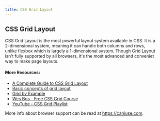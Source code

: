 ```yaml
---
title: CSS Grid Layout
---
```

## CSS Grid Layout
CSS Grid Layout is the most powerful layout system available in CSS.
It is a 2-dimensional system, meaning it can handle both columns and rows, unlike flexbox which is largely a 1-dimensional system.
Though Grid Layout isn't fully supported by all browsers, it's the most advanced and conveniet way to make page layouts.

#### More Resources:
- [A Complete Guide to CSS Grid Layout](http://chris.house/blog/a-complete-guide-css-grid-layout/)
- [Basic concepts of grid layout](https://developer.mozilla.org/en-US/docs/Web/CSS/CSS_Grid_Layout/Basic_Concepts_of_Grid_Layout)
- [Grid by Example](https://gridbyexample.com/)
- [Wes Bos - Free CSS Grid Course](https://cssgrid.io/)
- [YouTube - CSS Grid Playlist](https://www.youtube.com/watch?v=FEnRpy9Xfes&list=PLbSquHt1VCf1x_-1ytlVMT0AMwADlWtc1)

More info about browser support can be read at <a href="https://caniuse.com/#feat=css-grid" target="_blank">https://caniuse.com</a>.
